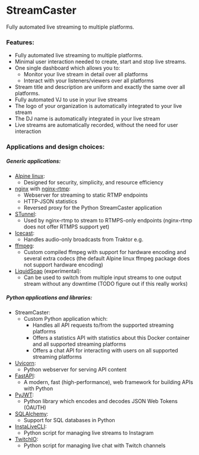 # StreamCaster
Fully automated live streaming to multiple platforms.

### Features:

* Fully automated live streaming to multiple platforms.
* Minimal user interaction needed to create, start and stop live streams.
* One single dashboard which allows you to:
  * Monitor your live stream in detail over all platforms
  * Interact with your listeners/viewers over all platforms
* Stream title and description are uniform and exactly the same over all platforms.
* Fully automated VJ to use in your live streams
* The logo of your organization is automatically integrated to your live stream
* The DJ name is automatically integrated in your live stream
* Live streams are automatically recorded, without the need for user interaction

### Applications and design choices:

##### Generic applications:
* [Alpine linux](https://www.alpinelinux.org/):
  * Designed for security, simplicity, and resource efficiency
* [nginx](https://nginx.org/) with [nginx-rtmp](https://github.com/arut/nginx-rtmp-module):
  * Webserver for streaming to static RTMP endpoints
  * HTTP-JSON statistics
  * Reversed proxy for the Python StreamCaster application
* [STunnel](https://www.stunnel.org/):
  * Used by nginx-rtmp to stream to RTMPS-only endpoints (nginx-rtmp does not offer RTMPS support yet)
* [Icecast](https://icecast.org/):
  * Handles audio-only broadcasts from Traktor e.g.
* [ffmpeg](https://ffmpeg.org/):
  * Custom compiled ffmpeg with support for hardware encoding and several extra codecs (the default Alpine linux ffmpeg package does not support hardware encoding)
* [LiquidSoap](https://www.liquidsoap.info/) (experimental):
  * Can be used to switch from multiple input streams to one output stream without any downtime (TODO figure out if this really works)

##### Python applications and libraries:
* StreamCaster:
  * Custom Python application which:
    * Handles all API requests to/from the supported streaming platforms
    * Offers a statistics API with statistics about this Docker container and all supported streaming platforms
    * Offers a chat API for interacting with users on all supported streaming platforms
* [Uvicorn](https://www.uvicorn.org/):
  * Python webserver for serving API content
* [FastAPI](https://fastapi.tiangolo.com/):
  * A modern, fast (high-performance), web framework for building APIs with Python
* [PyJWT]():
  * Python library which encodes and decodes JSON Web Tokens (OAUTH)
* [SQLAlchemy](https://www.sqlalchemy.org/):
  * Support for SQL databases in Python
* [InstaLiveCLI](https://github.com/RaihanStark/instalivecli):
  * Python script for managing live streams to Instagram
* [TwitchIO](https://github.com/TwitchIO/TwitchIO):
  * Python script for managing live chat with Twitch channels
